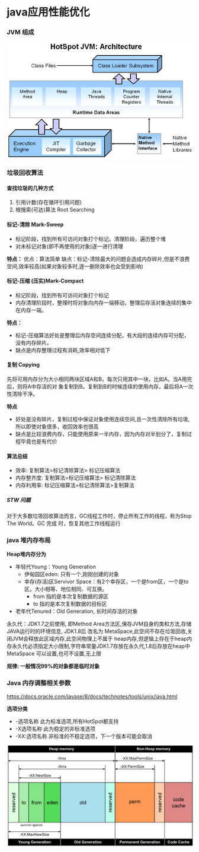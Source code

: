 #  java应用性能优化


### JVM 组成
<img src="../images/hotspot001.png">

### 垃圾回收算法


#### 查找垃圾的几种方式

1. 引用计数(存在循环引用问题)
2. 根搜索(可达)算法 Root Searching


####  标记-清除 Mark-Sweep
* 标记阶段，找到所有可访问对象打个标记。清理阶段，遍历整个堆
* 对未标记对象(即不再使用的对象)逐一进行清理

**特点：**
优点：算法简单
缺点：标记-清除最大的问题会造成内存碎片,但是不浪费空间,效率较高(如果对象较多时,逐一删除效率也会受到影响)


#### 标记-压缩 (压实)Mark-Compact

* 标记阶段，找到所有可访问对象打个标记
* 内存清理阶段时，整理时将对象向内存一端移动，整理后存活对象连续的集中在内存一端。

**特点：**
* 标记-压缩算法好处是整理后内存空间连续分配，有大段的连续内存可分配，没有内存碎片。
* 缺点是内存整理过程有消耗,效率相对低下

#### 复制 Copying
先将可用内存分为大小相同两块区域A和B，每次只用其中一块，比如A。当A用完后，则将A中存活的对
象复制到B。复制到B的时候连续的使用内存，最后将A一次性清除干净。

**特点**
* 好处是没有碎片，复制过程中保证对象使用连续空间,且一次性清除所有垃圾,所以即使对象很多，收回效率也很高
* 缺点是比较浪费内存，只能使用原来一半内存，因为内存对半划分了，复制过程毕竟也是有代价


#### 算法总结

* 效率: 复制算法>标记清除算法> 标记压缩算法
* 内存整齐度: 复制算法=标记压缩算法> 标记清除算法
* 内存利用率: 标记压缩算法=标记清除算法>复制算法

##### STW 问题
对于大多数垃圾回收算法而言，GC线程工作时，停止所有工作的线程，称为Stop The World。GC 完成
时，恢复其他工作线程运行


### java 堆内存布局

**Heap堆内存分为**
* 年轻代Young：Young Generation
  * 伊甸园区eden: 只有一个,刚刚创建的对象
  * 幸存(存活)区Servivor Space：有2个幸存区，一个是from区，一个是to区。大小相等、地位相同、可互换。
    * from 指的是本次复制数据的源区
    * to 指的是本次复制数据的目标区
* 老年代Tenured：Old Generation, 长时间存活的对象

永久代：JDK1.7之前使用, 即Method Area方法区,保存JVM自身的类和方法,存储JAVA运行时的环境信息, 
JDK1.8后 改名为 MetaSpace,此空间不存在垃圾回收,关闭JVM会释放此区域内存,此空间物理上不属于
heap内存,但逻辑上存在于heap内存永久代必须指定大小限制,字符串常量JDK1.7存放在永久代,1.8后存放在heap中
MetaSpace 可以设置,也可不设置,无上限

**规律: 一般情况99%的对象都是临时对象**


### Java 内存调整相关参数

https://docs.oracle.com/javase/8/docs/technotes/tools/unix/java.html


**选项分类**
* -选项名称 此为标准选项,所有HotSpot都支持
* -X选项名称 此为稳定的非标准选项
* -XX:选项名称 非标准的不稳定选项，下一个版本可能会取消

<img src="../images/jvm001.png">